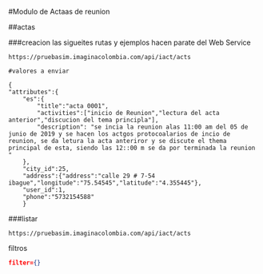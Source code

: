 #Modulo de Actaas de reunion

##actas 

###creacion
las sigueites rutas y ejemplos hacen parate del Web Service
```
https://pruebasim.imaginacolombia.com/api/iact/acts

#valores a enviar

{
"attributes":{
	"es":{
		"title":"acta 0001",
		"activities":["inicio de Reunion","lectura del acta anterior","discucion del tema principla"],
		"description": "se incia la reunion alas 11:00 am del 05 de junio de 2019 y se hacen los actgos protocoalarios de incio de reunion, se da letura la acta anteriror y se discute el thema principal de esta, siendo las 12::00 m se da por terminada la reunion "
	},
	"city_id":25,
	"address":{"address":"calle 29 # 7-54 ibague","longitude":"75.54545","latitude":"4.355445"},
	"user_id":1,
	"phone":"5732154588"
	}
```

###listar

``https://pruebasim.imaginacolombia.com/api/iact/acts``

filtros
```json
filter={}
```